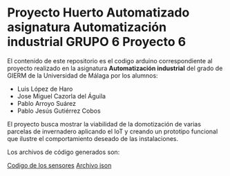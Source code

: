 # Proyecto Huerto Automatizado asignatura **Automatización industrial** GRUPO 6 Proyecto 6

El contenido de este repositorio es el codigo arduino correspondiente al proyecto realizado en la asignatura **Automatización industrial**  del grado de GIERM de la Universidad de Málaga por los alumnos:

- Luis López de Haro
- Jose Miguel Cazorla del Águila
- Pablo Arroyo Suárez
- Pablo Jesús Gutiérrez Cobos


El proyecto busca mostrar la viabilidad de la domotización de varias parcelas de invernadero aplicando el IoT y creando un prototipo funcional que ilustre el comportamiento deseado de las instalaciones.



Los archivos de código generados son:

[Codigo de los sensores](primero.ino)
[Archivo json](json)
